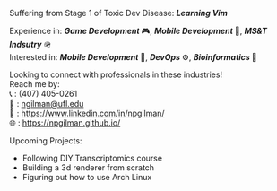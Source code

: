 Suffering from Stage 1 of Toxic Dev Disease: <i><b> Learning Vim</b></i> </br>

Experience in: <i><b> Game Development </b></i>🎮, <i><b>Mobile Development </b></i>📱, <i><b>MS&T Indsutry </b></i> 🪖 </br>
Interested in: <i><b> Mobile Development </b></i>📱, <i><b>DevOps </b></i>⚙️, <i><b>Bioinformatics </b></i> 🧬 </br>

Looking to connect with professionals in these industries! </br>
Reach me by: </br>
  📞 : (407) 405-0261 </br>
  📧 : ngilman@ufl.edu </br>
  👤 : https://www.linkedin.com/in/npgilman/ </br>
  🌐 : https://npgilman.github.io/ </br>
  
Upcoming Projects:
- Following DIY.Transcriptomics course
- Building a 3d renderer from scratch
- Figuring out how to use Arch Linux
